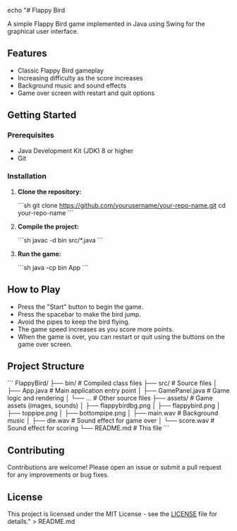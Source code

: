 echo "# Flappy Bird

A simple Flappy Bird game implemented in Java using Swing for the graphical user interface.

## Features

- Classic Flappy Bird gameplay
- Increasing difficulty as the score increases
- Background music and sound effects
- Game over screen with restart and quit options

## Getting Started

### Prerequisites

- Java Development Kit (JDK) 8 or higher
- Git

### Installation

1. **Clone the repository:**

    \`\`\`sh
    git clone https://github.com/yourusername/your-repo-name.git
    cd your-repo-name
    \`\`\`

2. **Compile the project:**

    \`\`\`sh
    javac -d bin src/*.java
    \`\`\`

3. **Run the game:**

    \`\`\`sh
    java -cp bin App
    \`\`\`

## How to Play

- Press the \"Start\" button to begin the game.
- Press the spacebar to make the bird jump.
- Avoid the pipes to keep the bird flying.
- The game speed increases as you score more points.
- When the game is over, you can restart or quit using the buttons on the game over screen.

## Project Structure

\`\`\`
FlappyBird/
├── bin/                # Compiled class files
├── src/                # Source files
│   ├── App.java        # Main application entry point
│   ├── GamePanel.java  # Game logic and rendering
│   └── ...             # Other source files
├── assets/             # Game assets (images, sounds)
│   ├── flappybirdbg.png
│   ├── flappybird.png
│   ├── toppipe.png
│   ├── bottompipe.png
│   ├── main.wav        # Background music
│   ├── die.wav         # Sound effect for game over
│   └── score.wav       # Sound effect for scoring
└── README.md           # This file
\`\`\`

## Contributing

Contributions are welcome! Please open an issue or submit a pull request for any improvements or bug fixes.

## License

This project is licensed under the MIT License - see the [LICENSE](LICENSE) file for details." > README.md